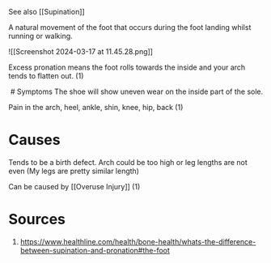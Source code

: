 See also [[Supination]]

A natural movement of the foot that occurs during the foot landing whilst running or walking.

![[Screenshot 2024-03-17 at 11.45.28.png]]

Excess pronation means the foot rolls towards the inside and your arch tends to flatten out. (1)

 # Symptoms
The shoe will show uneven wear on the inside part of the sole.

Pain in the arch, heel, ankle, shin, knee, hip, back
(1)

# Causes
Tends to be a birth defect. Arch could be too high or leg lengths are not even (My legs are pretty similar length)

Can be caused by [[Overuse Injury]]
(1)

# Sources
1) https://www.healthline.com/health/bone-health/whats-the-difference-between-supination-and-pronation#the-foot